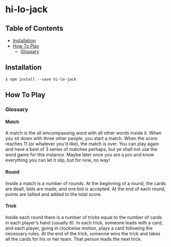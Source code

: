 # hi-lo-jack

## Table of Contents
- [Installation](#installation)
- [How To Play](#how-to-play)
    - [Glossary](#glossary)

## Installation

```
$ npm install --save hi-lo-jack
```

## How To Play

### Glossary

#### Match

A match is the all emcompassing word with all other words inside it. When you sit down with three other people, 
you start a match. When the score reaches 11 (or whatever you'd like), the match is over. You can play again and
have a best of 3 series of matches perhaps, but ye shall not use the word game for this instance. Maybe later
once you are a pro and know everything you can let it slip, but for now, no way!

#### Round

Inside a match is a number of rounds. At the beginning of a round, the cards are dealt, bids are made, and one bid
is accepted. At the end of each round, points are tallied and added to the total score.

#### Trick

Inside each round there is a number of tricks equal to the number of cards in each player's hand (usually 6).
In each trick, someone leads with a card, and each player, going in clockwise motion, plays a card following the
necessary rules. At the end of the trick, someone wins the trick and takes all the cards for his or her team. That
person leads the next trick.

